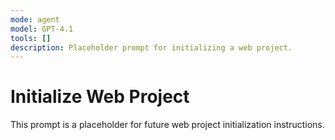 ```yaml
---
mode: agent
model: GPT-4.1
tools: []
description: Placeholder prompt for initializing a web project.
---
```

# Initialize Web Project

This prompt is a placeholder for future web project initialization instructions.
